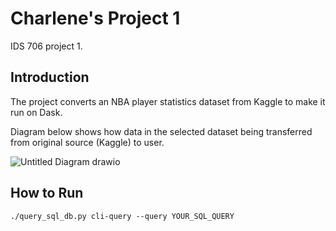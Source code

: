 # Charlene's Project 1
IDS 706 project 1.

## Introduction
The project converts an NBA player statistics dataset from Kaggle to make it run on Dask.

Diagram below shows how data in the selected dataset being transferred from original source (Kaggle) to user.

![Untitled Diagram drawio](https://user-images.githubusercontent.com/45677438/190946610-d380f723-a5ea-4c92-afac-600c04174480.png)

## How to Run 
```./query_sql_db.py cli-query --query YOUR_SQL_QUERY```
